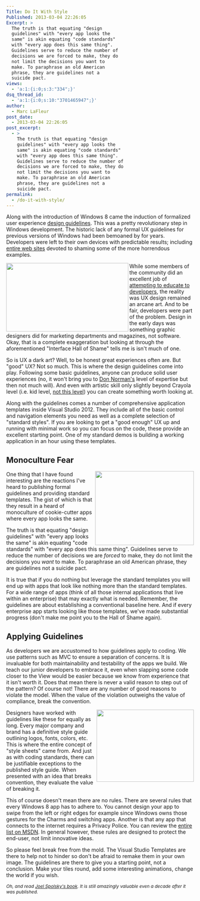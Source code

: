 ```yaml
---
Title: Do It With Style
Published: 2013-03-04 22:26:05
Excerpt: >
  The truth is that equating "design
  guidelines" with "every app looks the
  same" is akin equating "code standards"
  with "every app does this same thing".
  Guidelines serve to reduce the number of
  decisions we are forced to make, they do
  not limit the decisions you want to
  make. To paraphrase an old American
  phrase, they are guidelines not a
  suicide pact.
views:
  - 'a:1:{i:0;s:3:"334";}'
dsq_thread_id:
  - 'a:1:{i:0;s:10:"3701465947";}'
author:
  - Marc LaFleur
post_date:
  - 2013-03-04 22:26:05
post_excerpt:
  - >
    The truth is that equating "design
    guidelines" with "every app looks the
    same" is akin equating "code standards"
    with "every app does this same thing".
    Guidelines serve to reduce the number of
    decisions we are forced to make, they do
    not limit the decisions you want to
    make. To paraphrase an old American
    phrase, they are guidelines not a
    suicide pact.
permalink:
  - /do-it-with-style/
---
```

Along with the introduction of Windows 8 came the induction of formalized user experience <a href="http://msdn.microsoft.com/en-us/library/windows/apps/hh465424.aspx" target="_blank">design guidelines</a>. This was a pretty revolutionary step in Windows development. The historic lack of any formal UX guidelines for previous versions of Windows had been bemoaned by for years. Developers were left to their own devices with predictable results; including <a href="http://www.interfacehallofshame.eu/www.iarchitect.com/shame.htm" target="_blank">entire web sites</a> devoted to shaming some of the more horrendous examples.

<img class="alignleft" alt="" src="http://massivescale.azurewebsites.net/wp-content/uploads/2013/03/030513_0315_DoItWithSty1.png" width="328" height="184" align="left" />While some members of the community did an excellent job of <a href="http://www.amazon.com/gp/product/1893115941?ie=UTF8&amp;tag=joelonsoftware&amp;linkCode=as2&amp;camp=1789&amp;creative=9325&amp;creativeASIN=1893115941" target="_blank">attempting to educate to developers</a>, the reality was UX design remained an arcane art. And to be fair, developers were part of the problem. Design in the early days was something graphic designers did for marketing departments and magazines, not software. Okay, that is a complete exaggeration but looking at through the aforementioned "Interface Hall of Shame" tells me is isn't much of one.

So is UX a dark art? Well, to be honest great experiences often are. But "good" UX? Not so much. This is where the design guidelines come into play. Following some basic guidelines, anyone can produce solid user experiences (no, it won't bring you to <a href="http://www.jnd.org/" target="_blank">Don Norman's</a> level of expertise but then not much will). And even with artistic skill only slightly beyond Crayola level (i.e. kid level, <a href="http://pinterest.com/txterrisweeps/crayon-art/" target="_blank">not this level</a>) you can create something worth looking at.

Along with the guidelines comes a number of comprehensive application templates inside Visual Studio 2012. They include all of the basic control and navigation elements you need as well as a complete selection of
"standard styles". If you are looking to get a "good enough" UX up and running with minimal work so you can focus on the code, these provide an excellent starting point. One of my standard demos is building a working application in an hour using these templates.<em>
</em>
<h2>Monoculture Fear</h2>
<img class="alignright" alt="" src="http://massivescale.azurewebsites.net/wp-content/uploads/2013/03/030513_0315_DoItWithSty2.jpg" width="265" height="199" align="right" />One thing that I have found interesting are the reactions I've heard to publishing formal guidelines and providing standard templates. The gist of which is that they result in a heard of monoculture of cookie-cutter apps where every app looks the same.

The truth is that equating "design guidelines" with "every app looks the same" is akin equating "code standards" with "every app does this same thing". Guidelines serve to reduce the number of decisions we are <em>forced</em> to make, they do not limit the decisions you <em>want</em> to make. To paraphrase an old American phrase, they are guidelines not a suicide pact.

It is true that if you do nothing but leverage the standard templates you will end up with apps that look like nothing more than the standard templates. For a wide range of apps (think of all those internal applications that live within an enterprise) that may exactly what is needed. Remember, the guidelines are about establishing a conventional baseline here. And if every enterprise app starts looking like those templates, we've made substantial progress (don't make me point you to the Hall of Shame again).
<h2>Applying Guidelines</h2>
As developers we are accustomed to how guidelines apply to coding. We use patterns such as MVC to ensure a separation of concerns. It is invaluable for both maintainability and testability of the apps we build. We teach our junior developers to embrace it, even when slapping some code closer to the View would be easier because we know from experience that it isn't worth it. Does that mean there is never a valid reason to step out of the pattern? Of course not! There are any number of good reasons to violate the model. When the value of the violation outweighs the value of compliance, break the convention.

<img class="alignright" alt="" src="http://massivescale.azurewebsites.net/wp-content/uploads/2013/03/030513_0315_DoItWithSty3.jpg" width="261" height="194" align="right" />Designers have worked with guidelines like these for equally as long. Every major company and brand has a definitive style guide outlining logos, fonts, colors, etc. This is where the entire concept of "style sheets" came from. And just as with coding standards, there can be justifiable exceptions to the published style guide. When presented with an idea that breaks convention, they evaluate the value of breaking it.

This of course doesn't mean there are no rules. There are several rules that every Windows 8 app has to adhere to. You cannot design your app to swipe from the left or right edges for example since Windows owns those gestures for the Charms and switching apps. Another is that any app that connects to the internet requires a Privacy Police. You can review the <a href="http://msdn.microsoft.com/en-us/library/windows/apps/hh694083.aspx" target="_blank">entire list on MSDN</a>. In general however, these rules are designed to protect the end-user, not limit innovative ideas.

So please feel break free from the mold. The Visual Studio Templates are there to help not to hinder so don't be afraid to remake them in your own image. The guidelines are there to give you a starting point, not a conclusion. Make your tiles round, add some interesting animations, change the world if you wish.

<span style="font-size: 9pt;"><em>Oh, and read <a href="http://www.amazon.com/gp/product/1893115941?ie=UTF8&amp;tag=joelonsoftware&amp;linkCode=as2&amp;camp=1789&amp;creative=9325&amp;creativeASIN=1893115941" target="_blank">Joel Spolsky's book</a>. It is still amazingly valuable even a decade after it was published. </em></span>